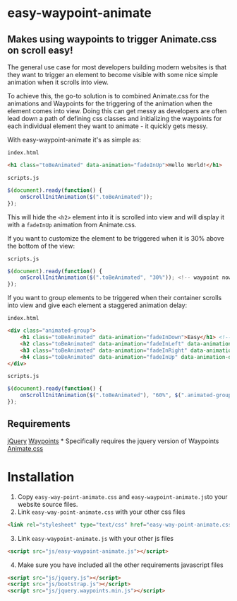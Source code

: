 # easy-waypoint-animate

## Makes using waypoints to trigger Animate.css on scroll easy!

The general use case for most developers building modern websites is that they want to trigger an element to become visible with some nice simple animation when it scrolls into view.

To achieve this, the go-to solution is to combined Animate.css for the animations and Waypoints for the triggering of the animation when the element comes into view.
Doing this can get messy as developers are often lead down a path of defining css classes and initializing the waypoints for each individual element they want to animate - it quickly gets messy.

With easy-waypoint-animate it's as simple as:

`index.html`
```html
<h1 class="toBeAnimated" data-animation="fadeInUp">Hello World!</h1>
```

`scripts.js`
```javascript
$(document).ready(function() {
    onScrollInitAnimation($(".toBeAnimated"));
});
```

This will hide the `<h2>` element into it is scrolled into view and will display it with a `fadeInUp` animation from Animate.css.

If you want to customize the element to be triggered when it is 30% above the bottom of the view:

`scripts.js`
```javascript
$(document).ready(function() {
    onScrollInitAnimation($(".toBeAnimated", "30%")); <!-- waypoint now triggers at a 30% offset from the bottom, default is 90% -->
});
```

If you want to group elements to be triggered when their container scrolls into view and give each element a staggered animation delay:

`index.html`
```html
<div class="animated-group">
    <h1 class="toBeAnimated" data-animation="fadeInDown">Easy</h1> <!-- default delay is 0s -->
    <h2 class="toBeAnimated" data-animation="fadeInLeft" data-animation-delay="0.3s">Waypoint</h1>
    <h3 class="toBeAnimated" data-animation="fadeInRight" data-animation-delay="0.6s">Animate</h1>
    <h4 class="toBeAnimated" data-animation="fadeInUp" data-animation-delay="0.9s">css</h1>
</div>
```

`scripts.js`
```javascript
$(document).ready(function() {
    onScrollInitAnimation($(".toBeAnimated"), "60%", $(".animated-group"));
});
```

## Requirements

[jQuery](https://jquery.com/)
[Waypoints](http://imakewebthings.com/waypoints/) * Specifically requires the jquery version of Waypoints
[Animate.css](https://daneden.github.io/animate.css/)

# Installation
1. Copy `easy-way-point-animate.css` and `easy-waypoint-animate.js`to your website source files.
2. Link `easy-way-point-animate.css` with your other css files
```html
<link rel="stylesheet" type="text/css" href="easy-way-point-animate.css">
```
3. Link `easy-waypoint-animate.js` with your other js files
```html
<script src="js/easy-waypoint-animate.js"></script>
```
4. Make sure you have included all the other requirements javascript files
```html
<script src="js/jquery.js"></script>
<script src="js/bootstrap.js"></script>
<script src="js/jquery.waypoints.min.js"></script>
```
